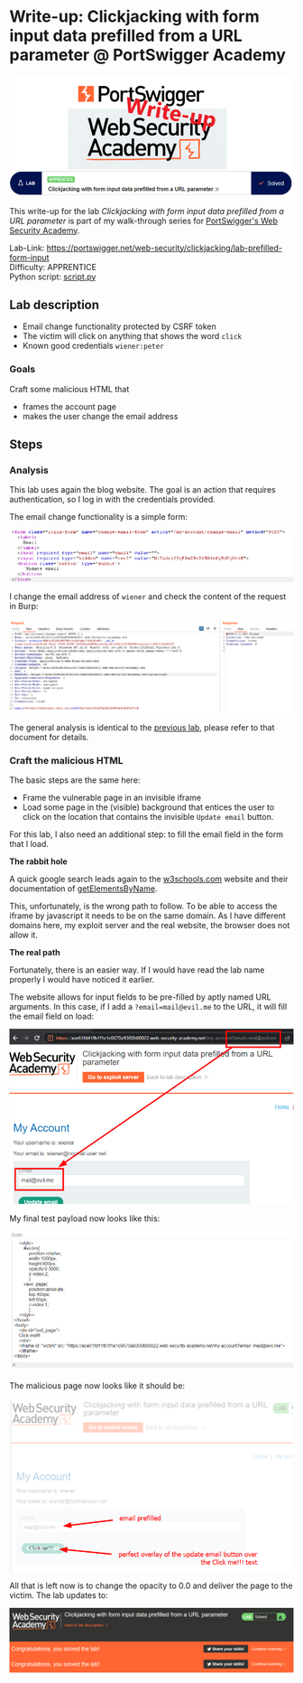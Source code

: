 # Write-up: Clickjacking with form input data prefilled from a URL parameter @ PortSwigger Academy

![logo](img/logo.png)

This write-up for the lab *Clickjacking with form input data prefilled from a URL parameter* is part of my walk-through series for [PortSwigger's Web Security Academy](https://portswigger.net/web-security).

Lab-Link: <https://portswigger.net/web-security/clickjacking/lab-prefilled-form-input>  
Difficulty: APPRENTICE  
Python script: [script.py](script.py)  

## Lab description

- Email change functionality protected by CSRF token
- The victim will click on anything that shows the word `click`
- Known good credentials `wiener:peter`

### Goals

Craft some malicious HTML that

- frames the account page
- makes the user change the email address

## Steps

### Analysis

This lab uses again the blog website. The goal is an action that requires authentication, so I log in with the credentials provided.

The email change functionality is a simple form:

![change_email_form](img/change_email_form.png)

I change the email address of `wiener` and check the content of the request in Burp: 

![change_email_request](img/change_email_request.png)

The general analysis is identical to the [previous lab](../Basic_clickjacking_with_CSRF_token_protection/README.md), please refer to that document for details.

### Craft the malicious HTML

The basic steps are the same here:

- Frame the vulnerable page in an invisible iframe
- Load some page in the (visible) background that entices the user to click on the location that contains the invisible `Update email` button.

For this lab, I also need an additional step: to fill the email field in the form that I load.

**The rabbit hole**

A quick google search leads again to the [w3schools.com](https://www.w3schools.com/) website and their documentation of [getElementsByName](https://www.w3schools.com/jsref/met_doc_getelementsbyname.asp).

This, unfortunately, is the wrong path to follow. To be able to access the iframe by javascript it needs to be on the same domain. As I have different domains here, my exploit server and the real website, the browser does not allow it.

**The real path**

Fortunately, there is an easier way. If I would have read the lab name properly I would have noticed it earlier.

The website allows for input fields to be pre-filled by aptly named URL arguments. In this case, if I add a `?email=mail@evil.me` to the URL, it will fill the email field on load:

![pre_filled_email](img/pre_filled_email.png)

My final test payload now looks like this:

![final_test_payload](img/final_test_payload.png)

The malicious page now looks like it should be:

![final_page](img/final_page.png)

All that is left now is to change the opacity to 0.0 and deliver the page to the victim. The lab updates to:

![success](img/success.png)
